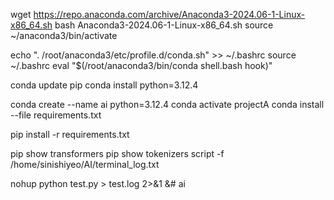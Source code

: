 wget https://repo.anaconda.com/archive/Anaconda3-2024.06-1-Linux-x86_64.sh
bash Anaconda3-2024.06-1-Linux-x86_64.sh
source ~/anaconda3/bin/activate

echo ". /root/anaconda3/etc/profile.d/conda.sh" >> ~/.bashrc
source ~/.bashrc
eval "$(/root/anaconda3/bin/conda shell.bash hook)"

conda update pip
conda install python=3.12.4


conda create --name ai python=3.12.4
conda activate projectA
conda install --file requirements.txt

pip install -r requirements.txt


pip show transformers
pip show tokenizers
script -f /home/sinishiyeo/AI/terminal_log.txt

nohup python test.py > test.log 2>&1 &# ai
